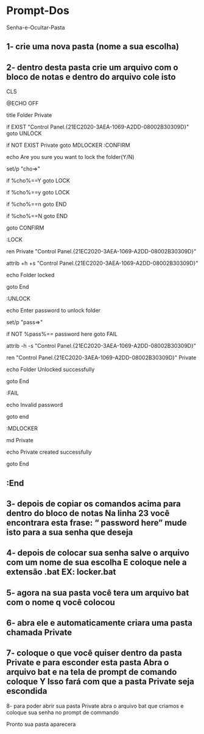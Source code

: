 # Prompt-Dos
Senha-e-Ocultar-Pasta

1- crie uma nova pasta (nome a sua escolha)
-------------------------------------------------------------------------------

2- dentro desta pasta crie um arquivo com o bloco de notas e dentro do arquivo cole isto
-------------------------------------------------------------------------------
 CLS

 @ECHO OFF
 
 title Folder Private
 
 if EXIST "Control Panel.{21EC2020-3AEA-1069-A2DD-08002B30309D}" goto
 UNLOCK
 
 if NOT EXIST Private goto MDLOCKER
 :CONFIRM
 
 echo Are you sure you want to lock the folder(Y/N)
 
 set/p "cho=>"
 
 if %cho%==Y goto LOCK 
 
 if %cho%==y goto LOCK
 
 if %cho%==n goto END
 
 if %cho%==N goto END
 
 goto CONFIRM
 
 :LOCK
 
 ren Private "Control Panel.{21EC2020-3AEA-1069-A2DD-08002B30309D}"
 
 attrib +h +s "Control Panel.{21EC2020-3AEA-1069-A2DD-08002B30309D}"
 
 echo Folder locked
 
 goto End
 
 :UNLOCK
 
 echo Enter password to unlock folder
 
 set/p "pass=>"
 
 if NOT %pass%== password here goto FAIL
 
 attrib -h -s "Control Panel.{21EC2020-3AEA-1069-A2DD-08002B30309D}"
 
 ren "Control Panel.{21EC2020-3AEA-1069-A2DD-08002B30309D}" Private
 
 echo Folder Unlocked successfully
 
 goto End
 
 :FAIL
 
 echo Invalid password
 
 goto end
 
 :MDLOCKER
 
 md Private
 
 echo Private created successfully
 
 goto End
 
 :End
-------------------------------------------------------------------------------

 3- depois de copiar os comandos acima para dentro do bloco de notas
 Na linha 23 você encontrara esta frase: “ password here” mude isto para a sua senha que deseja
-------------------------------------------------------------------------------

 4- depois de colocar sua senha salve o arquivo com um nome de sua escolha
 E coloque nele a extensão .bat
 EX: locker.bat
-------------------------------------------------------------------------------

 5- agora na sua pasta você tera um arquivo bat com o nome q você colocou
-------------------------------------------------------------------------------

 6- abra ele e automaticamente criara uma pasta chamada Private
-------------------------------------------------------------------------------

 7- coloque o que você quiser dentro da pasta Private e para esconder esta pasta Abra o arquivo bat e na tela de prompt de comando coloque Y
 Isso fará com que a pasta Private seja escondida
-------------------------------------------------------------------------------

 8- para poder abrir sua pasta Private abra o arquivo bat que criamos e coloque sua senha no prompt de commando

 Pronto sua pasta aparecera